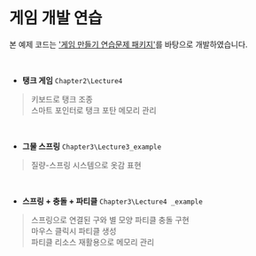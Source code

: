 # 게임 개발 연습

본 예제 코드는 ['게임 만들기 연습문제 패키지'](https://www.inflearn.com/course/c-2/)를 바탕으로 개발하였습니다.

<br>

 - **탱크 게임** `Chapter2\Lecture4`

> 키보드로 탱크 조종<br>
> 스마트 포인터로 탱크 포탄 메모리 관리<br>

<br>

 - **그물 스프링** `Chapter3\Lecture3_example`

> 질량-스프링 시스템으로 옷감 표현<br>

<br>

 - **스프링 + 충돌 + 파티클** `Chapter3\Lecture4 _example`

> 스프링으로 연결된 구와 별 모양 파티클 충돌 구현<br>
> 마우스 클릭시 파티클 생성<br>
> 파티클 리소스 재활용으로 메모리 관리<br>
